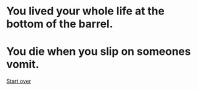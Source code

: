 # You lived your whole life at the bottom of the barrel.

# You die when you slip on someones vomit. 

[Start over](../your-adventure-begins.md)